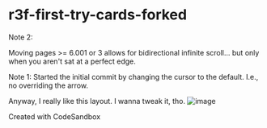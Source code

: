 # r3f-first-try-cards-forked

Note 2:

Moving pages >= 6.001 or 3 allows for bidirectional infinite scroll... but only when you aren't sat at a perfect edge.

Note 1:
Started the initial commit by changing the cursor to the default. I.e., no overriding the arrow. 

Anyway, I really like this layout. I wanna tweak it, tho. 
![image](https://github.com/user-attachments/assets/e505f5f4-4141-488f-a61d-23f7d160c8e0)


Created with CodeSandbox
